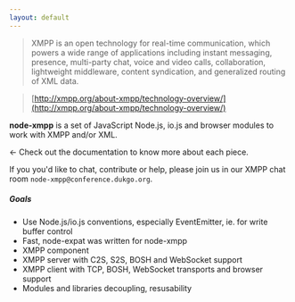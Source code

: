 ```yaml
---
layout: default
---
```


> XMPP is an open technology for real-time communication, which powers a wide range of applications including instant messaging, presence, multi-party chat, voice and video calls, collaboration, lightweight middleware, content syndication, and generalized routing of XML data.

> [http://xmpp.org/about-xmpp/technology-overview/](http://xmpp.org/about-xmpp/technology-overview/)

__node-xmpp__ is a set of JavaScript Node.js, io.js and browser modules to work with XMPP and/or XML.

← Check out the documentation to know more about each piece.

If you you'd like to chat, contribute or help, please join us in our XMPP chat room ```node-xmpp@conference.dukgo.org```.

##### Goals
* Use Node.js/io.js conventions, especially EventEmitter, ie. for write buffer control
* Fast, node-expat was written for node-xmpp
* XMPP component
* XMPP server with C2S, S2S, BOSH and WebSocket support
* XMPP client with TCP, BOSH, WebSocket transports and browser support
* Modules and libraries decoupling, resusability
